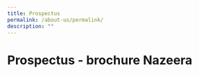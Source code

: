 ```yaml
---
title: Prospectus
permalink: /about-us/permalink/
description: ""
---
```

# Prospectus - brochure Nazeera
